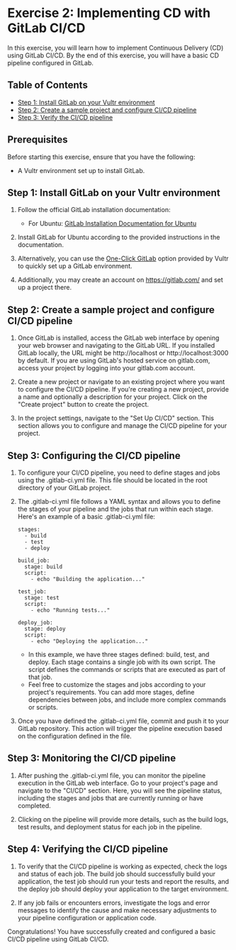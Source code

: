 # Exercise 2: Implementing CD with GitLab CI/CD

In this exercise, you will learn how to implement Continuous Delivery (CD) using GitLab CI/CD. By the end of this exercise, you will have a basic CD pipeline configured in GitLab.

## Table of Contents

- [Step 1: Install GitLab on your Vultr environment](#step-1-install-gitlab-on-your-vultr-environment)
- [Step 2: Create a sample project and configure CI/CD pipeline](#step-2-create-a-sample-project-and-configure-cicd-pipeline)
- [Step 3: Verify the CI/CD pipeline](#step-3-verify-the-cicd-pipeline)

## Prerequisites

Before starting this exercise, ensure that you have the following:

- A Vultr environment set up to install GitLab.
## Step 1: Install GitLab on your Vultr environment

1. Follow the official GitLab installation documentation:

   - For Ubuntu: [GitLab Installation Documentation for Ubuntu](https://docs.gitlab.com/)

2. Install GitLab for Ubuntu according to the provided instructions in the documentation.

3. Alternatively, you can use the [One-Click GitLab](https://www.vultr.com/docs/one-click-gitlab/) option provided by Vultr to quickly set up a GitLab environment.

4. Additionally, you may create an account on https://gitlab.com/ and set up a project there.

## Step 2: Create a sample project and configure CI/CD pipeline

1. Once GitLab is installed, access the GitLab web interface by opening your web browser and navigating to the GitLab URL. If you installed GitLab locally, the URL might be http://localhost or http://localhost:3000 by default. If you are using GitLab's hosted service on gitlab.com, access your project by logging into your gitlab.com account.

2. Create a new project or navigate to an existing project where you want to configure the CI/CD pipeline. If you're creating a new project, provide a name and optionally a description for your project. Click on the "Create project" button to create the project.

3. In the project settings, navigate to the "Set Up CI/CD" section. This section allows you to configure and manage the CI/CD pipeline for your project.

## Step 3: Configuring the CI/CD pipeline
1. To configure your CI/CD pipeline, you need to define stages and jobs using the .gitlab-ci.yml file. This file should be located in the root directory of your GitLab project.

2. The .gitlab-ci.yml file follows a YAML syntax and allows you to define the stages of your pipeline and the jobs that run within each stage. Here's an example of a basic .gitlab-ci.yml file:
   ```
   stages:
     - build
     - test
     - deploy

   build_job:
     stage: build
     script:
       - echo "Building the application..."

   test_job:
     stage: test
     script:
       - echo "Running tests..."

   deploy_job:
     stage: deploy
     script:
       - echo "Deploying the application..."
   ```
   - In this example, we have three stages defined: build, test, and deploy. Each stage contains a single job with its own script. The script defines the commands or scripts that are executed as part of that job.
   - Feel free to customize the stages and jobs according to your project's requirements. You can add more stages, define dependencies between jobs, and include more complex commands or scripts.

3. Once you have defined the .gitlab-ci.yml file, commit and push it to your GitLab repository. This action will trigger the pipeline execution based on the configuration defined in the file.

## Step 3: Monitoring the CI/CD pipeline
1. After pushing the .gitlab-ci.yml file, you can monitor the pipeline execution in the GitLab web interface. Go to your project's page and navigate to the "CI/CD" section. Here, you will see the pipeline status, including the stages and jobs that are currently running or have completed.

2. Clicking on the pipeline will provide more details, such as the build logs, test results, and deployment status for each job in the pipeline.

## Step 4: Verifying the CI/CD pipeline
1. To verify that the CI/CD pipeline is working as expected, check the logs and status of each job. The build job should successfully build your application, the test job should run your tests and report the results, and the deploy job should deploy your application to the target environment.

2. If any job fails or encounters errors, investigate the logs and error messages to identify the cause and make necessary adjustments to your pipeline configuration or application code.

Congratulations! You have successfully created and configured a basic CI/CD pipeline using GitLab CI/CD.
